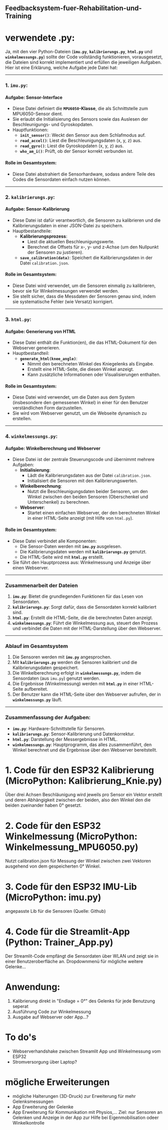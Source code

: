 ## Feedbacksystem-fuer-Rehabilitation-und-Training

# verwendete .py:
Ja, mit den vier Python-Dateien (**`imu.py`**, **`kalibrierungs.py`**, **`html.py`** und **`winkelmessungs.py`**) sollte der Code vollständig funktionieren, vorausgesetzt, die Dateien sind korrekt implementiert und erfüllen die jeweiligen Aufgaben. Hier ist eine Erklärung, welche Aufgabe jede Datei hat:

---

### **1. `imu.py`**: 
#### **Aufgabe: Sensor-Interface**
- Diese Datei definiert die **`MPU6050`-Klasse**, die als Schnittstelle zum MPU6050-Sensor dient.
- Sie erlaubt die Initialisierung des Sensors sowie das Auslesen der Beschleunigungs- und Gyroskopdaten.
- Hauptfunktionen:
  - **`init_sensor()`**: Weckt den Sensor aus dem Schlafmodus auf.
  - **`read_accel()`**: Liest die Beschleunigungsdaten (x, y, z) aus.
  - **`read_gyro()`**: Liest die Gyroskopdaten (x, y, z) aus.
  - **`who_am_i()`**: Prüft, ob der Sensor korrekt verbunden ist.

#### **Rolle im Gesamtsystem**:
- Diese Datei abstrahiert die Sensorhardware, sodass andere Teile des Codes die Sensordaten einfach nutzen können.

---

### **2. `kalibrierungs.py`**:
#### **Aufgabe: Sensor-Kalibrierung**
- Diese Datei ist dafür verantwortlich, die Sensoren zu kalibrieren und die Kalibrierungsdaten in einer JSON-Datei zu speichern.
- Hauptbestandteile:
  - **Kalibrierungsprozess**: 
    - Liest die aktuellen Beschleunigungswerte.
    - Berechnet die Offsets für x-, y- und z-Achse (um den Nullpunkt der Sensoren zu justieren).
  - **`save_calibration(data)`**: Speichert die Kalibrierungsdaten in der Datei `calibration.json`.

#### **Rolle im Gesamtsystem**:
- Diese Datei wird verwendet, um die Sensoren einmalig zu kalibrieren, bevor sie für Winkelmessungen verwendet werden.
- Sie stellt sicher, dass die Messdaten der Sensoren genau sind, indem sie systematische Fehler (wie Versatz) korrigiert.

---

### **3. `html.py`**:
#### **Aufgabe: Generierung von HTML**
- Diese Datei enthält die Funktion(en), die das HTML-Dokument für den Webserver generieren.
- Hauptbestandteil:
  - **`generate_html(knee_angle)`**:
    - Nimmt den berechneten Winkel des Kniegelenks als Eingabe.
    - Erstellt eine HTML-Seite, die diesen Winkel anzeigt.
    - Kann zusätzliche Informationen oder Visualisierungen enthalten.

#### **Rolle im Gesamtsystem**:
- Diese Datei wird verwendet, um die Daten aus dem System (insbesondere den gemessenen Winkel) in einer für den Benutzer verständlichen Form darzustellen.
- Sie wird vom Webserver genutzt, um die Webseite dynamisch zu erstellen.

---

### **4. `winkelmessungs.py`**:
#### **Aufgabe: Winkelberechnung und Webserver**
- Diese Datei ist der zentrale Steuerungscode und übernimmt mehrere Aufgaben:
  - **Initialisierung**:
    - Lädt die Kalibrierungsdaten aus der Datei `calibration.json`.
    - Initialisiert die Sensoren mit den Kalibrierungswerten.
  - **Winkelberechnung**:
    - Nutzt die Beschleunigungsdaten beider Sensoren, um den Winkel zwischen den beiden Sensoren (Oberschenkel und Unterschenkel) zu berechnen.
  - **Webserver**:
    - Startet einen einfachen Webserver, der den berechneten Winkel in einer HTML-Seite anzeigt (mit Hilfe von `html.py`).

#### **Rolle im Gesamtsystem**:
- Diese Datei verbindet alle Komponenten:
  - Die Sensor-Daten werden mit **`imu.py`** ausgelesen.
  - Die Kalibrierungsdaten werden mit **`kalibrierungs.py`** genutzt.
  - Die HTML-Seite wird mit **`html.py`** erstellt.
- Sie führt den Hauptprozess aus: Winkelmessung und Anzeige über einen Webserver.

---

### **Zusammenarbeit der Dateien**
1. **`imu.py`**: Bietet die grundlegenden Funktionen für das Lesen von Sensordaten.
2. **`kalibrierungs.py`**: Sorgt dafür, dass die Sensordaten korrekt kalibriert sind.
3. **`html.py`**: Erstellt die HTML-Seite, die die berechneten Daten anzeigt.
4. **`winkelmessungs.py`**: Führt die Winkelmessung aus, steuert den Prozess und verbindet die Daten mit der HTML-Darstellung über den Webserver.

---

### **Ablauf im Gesamtsystem**
1. Die Sensoren werden mit **`imu.py`** angesprochen.
2. Mit **`kalibrierungs.py`** werden die Sensoren kalibriert und die Kalibrierungsdaten gespeichert.
3. Die Winkelberechnung erfolgt in **`winkelmessungs.py`**, indem die Sensordaten (aus `imu.py`) genutzt werden.
4. Die Ergebnisse (Winkelmessung) werden mit **`html.py`** in einer HTML-Seite aufbereitet.
5. Der Benutzer kann die HTML-Seite über den Webserver aufrufen, der in **`winkelmessungs.py`** läuft.

---

### **Zusammenfassung der Aufgaben:**
- **`imu.py`**: Hardware-Schnittstelle für Sensoren.
- **`kalibrierungs.py`**: Sensor-Kalibrierung und Datenkorrektur.
- **`html.py`**: Darstellung der Messergebnisse in HTML.
- **`winkelmessungs.py`**: Hauptprogramm, das alles zusammenführt, den Winkel berechnet und die Ergebnisse über den Webserver bereitstellt.
  
  
# 1. Code für den ESP32 Kalibrierung (MicroPython: Kalibrierung_Knie.py)
Über drei Achsen Beschläunigung wird jeweils pro Sensor ein Vektor erstellt und deren Abhängigkeit zwischen der beiden, also den Winkel den die beiden zueinander haben 0° gesetzt.

# 2. Code für den ESP32 Winkelmessung (MicroPython: Winkelmessung_MPU6050.py)
Nutzt calibration.json für Messung der Winkel zwischen zwei Vektoren ausgehend von dem gespeicherten 0° Winkel. 

# 3. Code für den ESP32 IMU-Lib (MicroPython: imu.py)
angepasste Lib für die Sensoren (Quelle: Github)

# 4. Code für die Streamlit-App (Python: Trainer_App.py)
Der Streamlit-Code empfängt die Sensordaten über WLAN und zeigt sie in einer Benutzeroberfläche an.
Dropdownmenü für mögliche weitere Gelenke...


# Anwendung:
1. Kalibrierung direkt in "Endlage = 0°" des Gelenks für jede Benutzung seperat
2. Ausführung Code zur Winkelmessung
3. Ausgabe auf Webserver oder App...?
   

# To do's
- Webserverhandshake zwischen Streamlit App und Winkelmessung vom ESP32
- Stromversorgung über Laptop?

# mögliche Erweiterungen
- mögliche Halterungen (3D-Druck) zur Erweiterung für mehr Gelenksmessungen
- App Erweiterung der Gelenke
- App Erweiterung für Kommunikation mit Physios,...
   Ziel: nur Sensoren an Gelenken und Anzeige in der App zur Hilfe bei Eigenmobilisation odeer Winkelkontrolle
